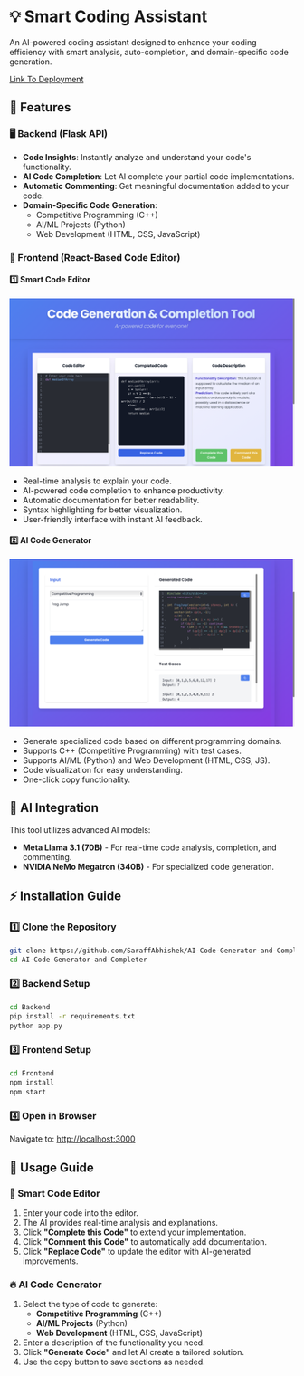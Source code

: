 # 💡 Smart Coding Assistant

An AI-powered coding assistant designed to enhance your coding efficiency with smart analysis, auto-completion, and domain-specific code generation.

[Link To Deployment](https://aicoderbyshreecoders.netlify.app)

## 🚀 Features

### 🖥️ Backend (Flask API)
- **Code Insights**: Instantly analyze and understand your code's functionality.
- **AI Code Completion**: Let AI complete your partial code implementations.
- **Automatic Commenting**: Get meaningful documentation added to your code.
- **Domain-Specific Code Generation**:
  - Competitive Programming (C++)
  - AI/ML Projects (Python)
  - Web Development (HTML, CSS, JavaScript)

### 🎨 Frontend (React-Based Code Editor)

#### 1️⃣ Smart Code Editor
![Smart Code Editor](https://github.com/SaraffAbhishek/AI-Code-Generator-and-Completer/blob/e4fe7d0226337c4ace2fc81acae4a01e234651c6/assets/complete.jpg)

- Real-time analysis to explain your code.
- AI-powered code completion to enhance productivity.
- Automatic documentation for better readability.
- Syntax highlighting for better visualization.
- User-friendly interface with instant AI feedback.

#### 2️⃣ AI Code Generator
![AI Code Generator](https://github.com/SaraffAbhishek/AI-Code-Generator-and-Completer/blob/e4fe7d0226337c4ace2fc81acae4a01e234651c6/assets/generate.jpg)

- Generate specialized code based on different programming domains.
- Supports C++ (Competitive Programming) with test cases.
- Supports AI/ML (Python) and Web Development (HTML, CSS, JS).
- Code visualization for easy understanding.
- One-click copy functionality.

## 🧠 AI Integration
This tool utilizes advanced AI models:
- **Meta Llama 3.1 (70B)** - For real-time code analysis, completion, and commenting.
- **NVIDIA NeMo Megatron (340B)** - For specialized code generation.

## ⚡ Installation Guide

### 1️⃣ Clone the Repository
```bash
git clone https://github.com/SaraffAbhishek/AI-Code-Generator-and-Completer.git
cd AI-Code-Generator-and-Completer
```


### 2️⃣ Backend Setup
```bash
cd Backend
pip install -r requirements.txt
python app.py
```

### 3️⃣ Frontend Setup
```bash
cd Frontend
npm install
npm start
```

### 4️⃣ Open in Browser
Navigate to: [http://localhost:3000](http://localhost:3000)

## 📖 Usage Guide

### 🎯 Smart Code Editor
1. Enter your code into the editor.
2. The AI provides real-time analysis and explanations.
3. Click **"Complete this Code"** to extend your implementation.
4. Click **"Comment this Code"** to automatically add documentation.
5. Click **"Replace Code"** to update the editor with AI-generated improvements.

### 🔥 AI Code Generator
1. Select the type of code to generate:
   - **Competitive Programming** (C++)
   - **AI/ML Projects** (Python)
   - **Web Development** (HTML, CSS, JavaScript)
2. Enter a description of the functionality you need.
3. Click **"Generate Code"** and let AI create a tailored solution.
4. Use the copy button to save sections as needed.
